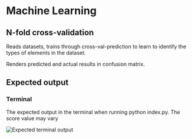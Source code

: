 # Machine Learning
## N-fold cross-validation

Reads datasets, trains through cross-val-prediction to learn to identify the types of elements in the dataset.

Renders predicted and actual results in confusion matrix.

## Expected output
### Terminal
The expected output in the terminal when running python index.py.
The score value may vary

![Expected terminal output](/server/terminal.png)
